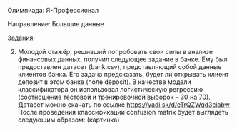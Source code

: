 Олимпиада: Я-Профессионал

Направление: Большие данные

Задания:

2) Молодой стажёр, решивший попробовать свои силы в анализе финансовых данных, получил следующее задание в банке.
Ему был предоставлен датасет (bank.csv), представляющий собой данные клиентов банка.
Его задача предсказать, будет ли открывать клиент депозит в этом банке (поле deposit).
В качестве модели классификатора он использовал логистическую регрессию (соотношение тестовой и тренировочной выборок – 30 на 70). 
Датасет можно скачать по ссылке https://yadi.sk/d/eTrQZWqd3ciabw
После проведения классификации confusion matrix будет выглядеть следующим образом: (картинка)
